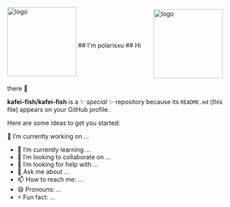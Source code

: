 <img src="https://github-readme-stats.vercel.app/api?username=kafei-fish&show_icons=true" alt="logo" height="160" align="right" style="margin: 5px; margin-bottom: 20px;" />
 


<img src="https://github-profile-trophy.vercel.app/?username=kafei-fish&theme=flat&column=7" alt="logo" height="160" align="center" style="margin: auto; margin-bottom: 20px;" />
## I'm polarisxu
## Hi there 👋


**kafei-fish/kafei-fish** is a ✨ _special_ ✨ repository because its `README.md` (this file) appears on your GitHub profile.

Here are some ideas to get you started:

🔭 I’m currently working on ...
- 🌱 I’m currently learning ...
- 👯 I’m looking to collaborate on ...
- 🤔 I’m looking for help with ...
- 💬 Ask me about ...
- 📫 How to reach me: ...
- 😄 Pronouns: ...
- ⚡ Fun fact: ...

